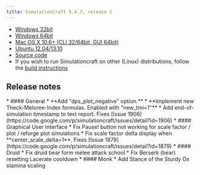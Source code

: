 ```yaml
---
title: SimulationCraft 5.4.7, release 2
---
```

* [Windows 32bit](/release/simc-547-2-win32.zip)
* [Windows 64bit](/release/simc-547-2-win64.zip)
* [Mac OS X 10.6+ (CLI 32/64bit, GUI 64bit)](/release/simc-547-2-osx-x86.dmg)
* [Ubuntu 12.04/13.10](https://launchpad.net/~simulationcraft/+archive/simulationcraft)
* [Source code](/release/simc-547-2-source.zip)
* If you wish to run Simulationcraft on other (Linux) distributions, follow the [build instructions](http://code.google.com/p/simulationcraft/wiki/HowToBuild)

<h2 class="toggle open">Release notes</h2>
<div class="toggle-content">
* #### General
 * **Add "dps_plot_negative" option.**
 * **Implement new Theck-Meloree-Index formulas. Enabled with "new_tmi=1"**
 * Add end-of-simulation timestamp to text report. Fixes [Issue 1906](https://code.google.com/p/simulationcraft/issues/detail?id=1906)
* #### Graphical User Interface
 * Fix Pause! button not working for scale factor / plot / reforge plot simulations
 * Fix scale factor delta display when **center_scale_delta=1**. Fixes [Issue 1879](https://code.google.com/p/simulationcraft/issues/detail?id=1879)
* #### Druid
 * Fix druid bear form melee attack school
 * Fix Berserk (bear) resetting Lacerate cooldown
* #### Monk
 * Add Stance of the Sturdy Ox stamina scaling
</div>